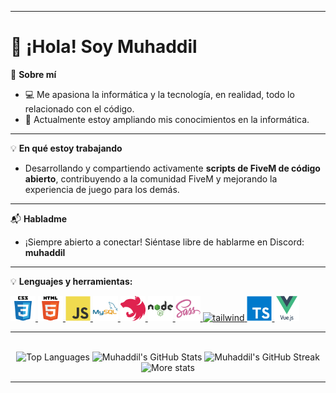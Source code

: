 
---

# 👋 ¡Hola! Soy Muhaddil

🌟 **Sobre mí**

* 💻 Me apasiona la informática y la tecnología, en realidad, todo lo relacionado con el código.
* 🌱 Actualmente estoy ampliando mis conocimientos en la informática.

---

💡 **En qué estoy trabajando**

* Desarrollando y compartiendo activamente **scripts de FiveM de código abierto**, contribuyendo a la comunidad FiveM y mejorando la experiencia de juego para los demás.

---

📬 **Habladme**

* ¡Siempre abierto a conectar! Siéntase libre de hablarme en Discord: **muhaddil**

---

💡 **Lenguajes y herramientas:**

<p align="left">
  <a href="https://www.w3schools.com/css/" target="_blank" rel="noreferrer">
    <img src="https://raw.githubusercontent.com/devicons/devicon/master/icons/css3/css3-original-wordmark.svg" alt="css3" width="40" height="40"/>
  </a>
  <a href="https://www.w3.org/html/" target="_blank" rel="noreferrer">
    <img src="https://raw.githubusercontent.com/devicons/devicon/master/icons/html5/html5-original-wordmark.svg" alt="html5" width="40" height="40"/>
  </a>
  <a href="https://developer.mozilla.org/en-US/docs/Web/JavaScript" target="_blank" rel="noreferrer">
    <img src="https://raw.githubusercontent.com/devicons/devicon/master/icons/javascript/javascript-original.svg" alt="javascript" width="40" height="40"/>
  </a>
  <a href="https://www.mysql.com/" target="_blank" rel="noreferrer">
    <img src="https://raw.githubusercontent.com/devicons/devicon/master/icons/mysql/mysql-original-wordmark.svg" alt="mysql" width="40" height="40"/>
  </a>
  <a href="https://nestjs.com/" target="_blank" rel="noreferrer">
    <img src="https://raw.githubusercontent.com/devicons/devicon/master/icons/nestjs/nestjs-plain.svg" alt="nestjs" width="40" height="40"/>
  </a>
  <a href="https://nodejs.org" target="_blank" rel="noreferrer">
    <img src="https://raw.githubusercontent.com/devicons/devicon/master/icons/nodejs/nodejs-original-wordmark.svg" alt="nodejs" width="40" height="40"/>
  </a>
  <a href="https://sass-lang.com" target="_blank" rel="noreferrer">
    <img src="https://raw.githubusercontent.com/devicons/devicon/master/icons/sass/sass-original.svg" alt="sass" width="40" height="40"/>
  </a>
  <a href="https://tailwindcss.com/" target="_blank" rel="noreferrer">
    <img src="https://www.vectorlogo.zone/logos/tailwindcss/tailwindcss-icon.svg" alt="tailwind" width="40" height="40"/>
  </a>
  <a href="https://www.typescriptlang.org/" target="_blank" rel="noreferrer">
    <img src="https://raw.githubusercontent.com/devicons/devicon/master/icons/typescript/typescript-original.svg" alt="typescript" width="40" height="40"/>
  </a>
  <a href="https://vuejs.org/" target="_blank" rel="noreferrer">
    <img src="https://raw.githubusercontent.com/devicons/devicon/master/icons/vuejs/vuejs-original-wordmark.svg" alt="vuejs" width="40" height="40"/>
  </a>
</p>

---

<br/>

<div align="center">
  <img width="49%" src="https://github-readme-stats.vercel.app/api/top-langs?username=muhaddil&show_icons=true&locale=es&layout=compact&theme=github_dark&hide_border=true" alt="Top Languages" />
  
  <img alt="Muhaddil's GitHub Stats" width="49%" src="https://github-readme-stats-git-masterrstaa-rickstaa.vercel.app/api?username=Muhaddil&show_icons=true&hide_border=true&locale=es&theme=github_dark&include_all_commits=true&role=owner,collaborator&date_format=%5BY%20%5DM%20j" />
  
  <img alt="Muhaddil's GitHub Streak" width="49%" src="https://github-readme-streak-stats.herokuapp.com?user=Muhaddil&theme=github-dark-blue&locale=es&hide_border=true&date_format=%5BY%20%5DM%20j" />
</div>

<div align="center">
  <img alt="More stats" src="https://github-profile-summary-cards.vercel.app/api/cards/profile-details?username=Muhaddil&locale=es&theme=github_dark" />  
</div>

---
